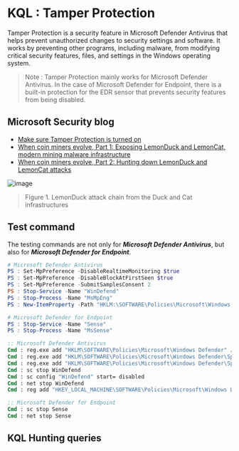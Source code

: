 # KQL : Tamper Protection 
Tamper Protection is a security feature in Microsoft Defender Antivirus that helps prevent unauthorized changes to security settings and software. It works by preventing other programs, including malware, from modifying critical security features, files, and settings in the Windows operating system.

> Note : Tamper Protection mainly works for Microsoft Defender Antivirus. In the case of Microsoft Defender for Endpoint, there is a built-in protection for the EDR sensor that prevents security features from being disabled.

## Microsoft Security blog

- [Make sure Tamper Protection is turned on](https://techcommunity.microsoft.com/t5/microsoft-defender-for-endpoint/make-sure-tamper-protection-is-turned-on/ba-p/2695568)
- [When coin miners evolve, Part 1: Exposing LemonDuck and LemonCat, modern mining malware infrastructure](https://www.microsoft.com/en-us/security/blog/2021/07/22/when-coin-miners-evolve-part-1-exposing-lemonduck-and-lemoncat-modern-mining-malware-infrastructure/)
- [When coin miners evolve, Part 2: Hunting down LemonDuck and LemonCat attacks](https://www.microsoft.com/en-us/security/blog/2021/07/29/when-coin-miners-evolve-part-2-hunting-down-lemonduck-and-lemoncat-attacks/)

![image](https://user-images.githubusercontent.com/120234772/223905380-596a4966-d2d8-4340-ae7c-5263ecac5580.png)
> Figure 1. LemonDuck attack chain from the Duck and Cat infrastructures

## Test command
The testing commands are not only for ***Microsoft Defender Antivirus***, but also for ***Microsoft Defender for Endpoint***.
```PowerShell
# Microsoft Defender Antivirus
PS : Set-MpPreference -DisableRealtimeMonitoring $true
PS : Set-MpPreference -DisableBlockAtFirstSeen $true
PS : Set-MpPreference -SubmitSamplesConsent 2
PS : Stop-Service -Name "WinDefend"
PS : Stop-Process -Name "MsMpEng"
PS : New-ItemProperty -Path "HKLM:\SOFTWARE\Policies\Microsoft\Windows Defender" -Name DisableAntiSpyware -Value 1 -PropertyType DWORD -Force

# Microsoft Defender for Endpoint
PS : Stop-Service -Name "Sense"
PS : Stop-Process -Name "MsSense"
```
```cmd
:: Microsoft Defender Antivirus
Cmd : reg.exe add "HKLM\SOFTWARE\Policies\Microsoft\Windows Defender" /v "DisableRealtimeMonitoring" /t REG_DWORD /d 1 /f
Cmd : reg.exe add "HKLM\SOFTWARE\Policies\Microsoft\Windows Defender\Spynet" /v "SpynetReporting" /t REG_DWORD /d 0 /f
Cmd : reg.exe add "HKLM\SOFTWARE\Policies\Microsoft\Windows Defender\Spynet" /v "SubmitSamplesConsent" /t REG_DWORD /d 2 /f
Cmd : sc stop WinDefend
Cmd : sc config "WinDefend" start= disabled
Cmd : net stop WinDefend
Cmd : reg add "HKEY_LOCAL_MACHINE\SOFTWARE\Policies\Microsoft\Windows Defender" /v DisableAntiSpyware /t REG_DWORD /d 1 /f

:: Microsoft Defender for Endpoint
Cmd : sc stop Sense
Cmd : net stop Sense 
```

## KQL Hunting queries 
